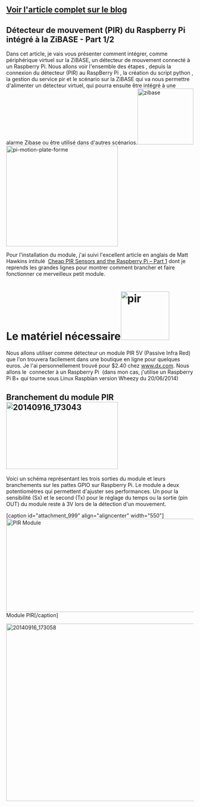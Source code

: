 <h2><a href="http://blog.onlinux.fr/?p=131" target="_blank">Voir l'article complet sur le blog</a></h2>

<h2>Détecteur de mouvement (PIR) du Raspberry Pi intégré à la ZiBASE - Part 1/2</h2>

Dans cet article, je vais vous présenter comment intégrer, comme périphérique virtuel sur la ZiBASE, un détecteur de mouvement connecté à un Raspberry Pi. Nous allons voir l'ensemble des étapes , depuis la connexion du détecteur (PIR) au RaspBerry Pi , la création du script python , la gestion du service pir et le scénario sur la ZiBASE qui va nous permettre d'alimenter un détecteur virtuel, qui pourra ensuite être intégré à une alarme Zibase ou être utilisé dans d'autres scénarios.<a href="http://blog.onlinux.fr/wp-content/uploads/2014/09/zibase.jpg"><img class="alignright wp-image-167 size-thumbnail" src="http://blog.onlinux.fr/wp-content/uploads/2014/09/zibase-150x150.jpg" alt="zibase" width="150" height="150" /></a><img class="alignleft wp-image-135 size-medium" src="http://blog.onlinux.fr/wp-content/uploads/2014/09/pi-motion-plate-forme-300x270.jpeg" alt="pi-motion-plate-forme" width="300" height="270" />

Pour l'installation du module, j'ai suivi l'excellent article en anglais de Matt Hawkins intitulé  <a href="http://www.raspberrypi-spy.co.uk/2013/01/cheap-pir-sensors-and-the-raspberry-pi-part-1/" target="_blank">Cheap PIR Sensors and the Raspberry Pi – Part 1</a> dont je reprends les grandes lignes pour montrer comment brancher et faire fonctionner ce merveilleux petit module.
<h1>Le matériel nécessaire<img class="alignright wp-image-133" src="http://blog.onlinux.fr/wp-content/uploads/2014/09/pir-300x300.jpg" alt="pir" width="130" height="130" /></h1>
Nous allons utiliser comme détecteur un module PIR 5V (Passive Infra Red) que l'on trouvera facilement dans une boutique en ligne pour quelques euros. Je l'ai personnellement trouvé pour $2.40 chez <a href="http://www.dx.com/p/pyroelectric-infrared-pir-motion-sensor-detector-module-157004#.VBWTdXV_uCw" target="_blank">www.dx.com</a>. Nous allons le  connecter à un Raspberry Pi  (dans mon cas, j'utilise un Raspberry Pi B+ qui tourne sous Linux Raspbian version Wheezy du 20/06/2014)
<h2>Branchement du module PIR<img class="alignright wp-image-145 size-medium" src="http://blog.onlinux.fr/wp-content/uploads/2014/09/20140916_173043-300x180.jpg" alt="20140916_173043" width="300" height="180" /></h2>
Voici un schéma représentant les trois sorties du module et leurs branchements sur les pattes GPIO sur Raspberry Pi. Le module a deux potentiomètres qui permettent d'ajuster ses performances. Un pour la sensibilité (Sx) et le second (Tx) pour le réglage du temps ou la sortie (pin OUT) du module reste à 3V lors de la détection d'un mouvement.

[caption id="attachment_999" align="aligncenter" width="550"]<a href="http://blog.onlinux.fr/wp-content/uploads/2014/09/pir_module_circuit_1.png"><img class="wp-image-999 size-full" src="http://www.raspberrypi-spy.co.uk/wp-content/uploads/2013/01/pir_module_circuit_1.png" alt="PIR Module" width="550" height="250" /></a> Module PIR[/caption]

<img class="aligncenter wp-image-144 size-full" src="http://blog.onlinux.fr/wp-content/uploads/2014/09/20140916_173058.jpg" alt="20140916_173058" width="550" height="476" />
